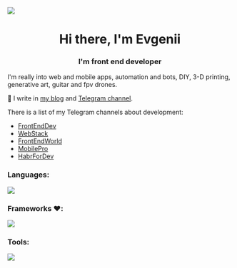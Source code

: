 ![](https://komarev.com/ghpvc/?username=jemsgit&color=green)
<h1 align="center">Hi there, I'm Evgenii</h1>
<h3 align="center">I'm front end developer</h3>

I'm really into web and mobile apps, automation and bots, DIY, 3-D printing, generative art, guitar and fpv drones. 

📝 I write in [my blog](https://jem-space.ru) and [Telegram channel](https://t.me/five_a_m).

There is a list of my Telegram channels about development:
- [FrontEndDev](https://t.me/front_end_dev)
- [WebStack](https://t.me/web_stack)
- [FrontEndWorld](https://t.me/front_end_first)
- [MobilePro](https://t.me/mobile_dvlp)
- [HabrForDev](https://t.me/habr_for_dev)

### Languages:
[![](https://skillicons.dev/icons?i=js,ts,html,css,nodejs,py)](https://skillicons.dev)
### Frameworks ❤️:
[![](https://skillicons.dev/icons?i=react,jest,arduino)](https://skillicons.dev)
### Tools:
[![](https://skillicons.dev/icons?i=linux,bash,raspberrypi,vscode,webpack,gulp,jenkins,git,docker)](https://skillicons.dev)
